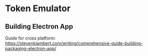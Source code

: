 # Token Emulator

## Building Electron App

Guide for cross platform: https://stevenklambert.com/writing/comprehensive-guide-building-packaging-electron-app/
